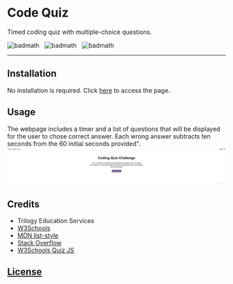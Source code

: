 # Code Quiz
Timed coding quiz with multiple-choice questions.

![badmath](https://img.shields.io/badge/JavaScript-56%25-%23efd81d)&nbsp;&nbsp;&nbsp;![badmath](https://img.shields.io/badge/HTML-15%25-%23e34c26)&nbsp;&nbsp;&nbsp;![badmath](https://img.shields.io/badge/CSS-29%25-%23563d7c)

---
## Installation

No installation is required.
Click [here](https://lorettarehm.github.io/Code-Quiz/) to access the page.

## Usage 
The webpage includes a timer and a list of questions that will be displayed for the user to chose correct answer.
Each wrong answer subtracts ten seconds from the 60 initial seconds provided".
![The webpage includes a timer and a list of questions that will be displayed for the user to chose correct answer. Each wrong answer subtracts 5 seconds from the 60 initial seconds provided.](./assets/img/lorettarehm.github.io_Code-Quiz_.png)

## Credits
* Trilogy Education Services
* [W3Schools](https://www.w3schools.com/)
* [MDN list-style](https://developer.mozilla.org/en-US/docs/Web/CSS/list-style)
* [Stack Overflow](https://stackoverflow.com/questions/16717019/adding-list-to-array-of-list-in-localstorage)
* [W3Schools Quiz JS](https://www.w3schools.com/quiztest/quiztest.asp?qtest=JS)

## [License](./LICENSE)
